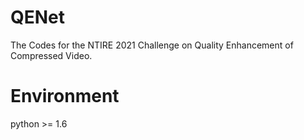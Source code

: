 # QENet
The Codes for the NTIRE 2021 Challenge on Quality Enhancement of Compressed Video.
# Environment
python >= 1.6
